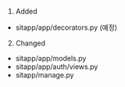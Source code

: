 1. Added
- sitapp/app/decorators.py (예정)

2. Changed
- sitapp/app/models.py
- sitapp/app/auth/views.py
- sitapp/manage.py